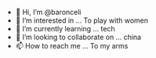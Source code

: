 - 👋 Hi, I’m @baronceli
- 👀 I’m interested in ...  To play with women
- 🌱 I’m currently learning ... tech
- 💞️ I’m looking to collaborate on ... china
- 📫 How to reach me ...  To my arms



<!---
baronceli/baronceli is a ✨ special ✨ repository because its `README.md` (this file) appears on your GitHub profile.
You can click the Preview link to take a look at your changes.
--->
